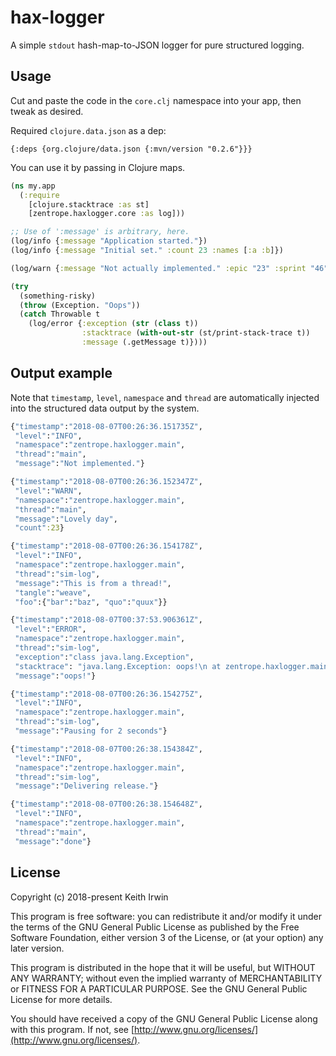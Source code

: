 # hax-logger

A simple `stdout` hash-map-to-JSON logger for pure structured logging.


## Usage

Cut and paste the code in the `core.clj` namespace into your app, then
tweak as desired.

Required `clojure.data.json` as a dep:

    {:deps {org.clojure/data.json {:mvn/version "0.2.6"}}}

You can use it by passing in Clojure maps.

``` clojure
(ns my.app
  (:require
    [clojure.stacktrace :as st]
    [zentrope.haxlogger.core :as log]))

;; Use of ':message' is arbitrary, here.
(log/info {:message "Application started."})
(log/info {:message "Initial set." :count 23 :names [:a :b]})

(log/warn {:message "Not actually implemented." :epic "23" :sprint "46"})

(try
  (something-risky)
  (throw (Exception. "Oops"))
  (catch Throwable t
    (log/error {:exception (str (class t))
                :stacktrace (with-out-str (st/print-stack-trace t))
                :message (.getMessage t)})))

```


## Output example

Note that `timestamp`, `level`, `namespace` and `thread` are
automatically injected into the structured data output by the system.


``` clojure
{"timestamp":"2018-08-07T00:26:36.151735Z",
 "level":"INFO",
 "namespace":"zentrope.haxlogger.main",
 "thread":"main",
 "message":"Not implemented."}

{"timestamp":"2018-08-07T00:26:36.152347Z",
 "level":"WARN",
 "namespace":"zentrope.haxlogger.main",
 "thread":"main",
 "message":"Lovely day",
 "count":23}

{"timestamp":"2018-08-07T00:26:36.154178Z",
 "level":"INFO",
 "namespace":"zentrope.haxlogger.main",
 "thread":"sim-log",
 "message":"This is from a thread!",
 "tangle":"weave",
 "foo":{"bar":"baz", "quo":"quux"}}

{"timestamp":"2018-08-07T00:37:53.906361Z",
 "level":"ERROR",
 "namespace":"zentrope.haxlogger.main",
 "thread":"sim-log",
 "exception":"class java.lang.Exception",
 "stacktrace": "java.lang.Exception: oops!\n at zentrope.haxlogger.main$sim_log$fn__399.invoke (main.clj:37)\n    zentrope.haxlogger.main$sim_log.invokeStatic (main.clj:37)\n    zentrope.haxlogger.main$sim_log.invoke (main.clj:31)\n    zentrope.haxlogger.main$_main$fn__405.invoke (main.clj:56)\n    clojure.lang.AFn.run (AFn.java:22)\n    java.lang.Thread.run (Thread.java:844)\n",
 "message":"oops!"}

{"timestamp":"2018-08-07T00:26:36.154275Z",
 "level":"INFO",
 "namespace":"zentrope.haxlogger.main",
 "thread":"sim-log",
 "message":"Pausing for 2 seconds"}

{"timestamp":"2018-08-07T00:26:38.154384Z",
 "level":"INFO",
 "namespace":"zentrope.haxlogger.main",
 "thread":"sim-log",
 "message":"Delivering release."}

{"timestamp":"2018-08-07T00:26:38.154648Z",
 "level":"INFO",
 "namespace":"zentrope.haxlogger.main",
 "thread":"main",
 "message":"done"}
```

## License

Copyright (c) 2018-present Keith Irwin

This program is free software: you can redistribute it and/or modify
it under the terms of the GNU General Public License as published
by the Free Software Foundation, either version 3 of the License,
or (at your option) any later version.

This program is distributed in the hope that it will be useful,
but WITHOUT ANY WARRANTY; without even the implied warranty of
MERCHANTABILITY or FITNESS FOR A PARTICULAR PURPOSE.  See the
GNU General Public License for more details.

You should have received a copy of the GNU General Public License
along with this program.  If not, see
[http://www.gnu.org/licenses/](http://www.gnu.org/licenses/).
